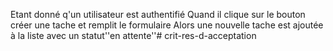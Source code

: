 Etant donné q'un utilisateur est authentifié
Quand il clique sur le bouton créer une tache et remplit le formulaire
Alors une nouvelle tache est ajoutée à la liste avec un statut''en attente''# crit-res-d-acceptation
